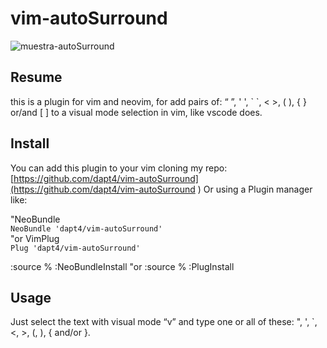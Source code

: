 # vim-autoSurround

![muestra-autoSurround](https://github.com/dapt4/vim-autoSurround/assets/67972962/8fd867ca-870a-45ec-912f-d3793a21f35a)

## Resume
this is a plugin for vim and neovim, for add pairs of: “ ”, ' ', \` \`, < >, ( ), { } or/and [ ] to a visual mode selection in vim, like vscode does.

## Install
You can add this plugin to your vim cloning my repo:
[https://github.com/dapt4/vim-autoSurround](https://github.com/dapt4/vim-autoSurround
)
Or using a Plugin manager like:

"NeoBundle\
`NeoBundle 'dapt4/vim-autoSurround'`\
"or VimPlug\
`Plug 'dapt4/vim-autoSurround'`

:source %
:NeoBundleInstall
"or
:source %
:PlugInstall


## Usage
Just select the text with visual mode “v” and type one or all of these: ", ', `, <, >, (, ), { and/or }.

